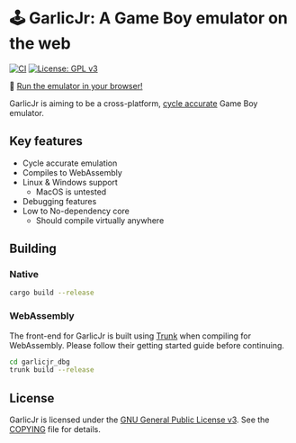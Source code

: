 # 🕹 GarlicJr: A Game Boy emulator on the web
[![CI](https://github.com/notskm/garlicjr/actions/workflows/ci.yml/badge.svg?branch=main)](https://github.com/notskm/garlicjr/actions/workflows/ci.yml)  [![License: GPL v3](https://img.shields.io/badge/License-GPLv3-blue.svg)](./COPYING)

🚀 [Run the emulator in your browser!](https://notskm.github.io/garlicjr)

GarlicJr is aiming to be a cross-platform, [cycle accurate](https://retrocomputing.stackexchange.com/a/1195) Game Boy emulator.

## Key features
- Cycle accurate emulation
- Compiles to WebAssembly
- Linux & Windows support
  - MacOS is untested
- Debugging features
- Low to No-dependency core
  - Should compile virtually anywhere

## Building

### Native
```sh
cargo build --release
```

### WebAssembly
The front-end for GarlicJr is built using [Trunk](https://trunkrs.dev/) when compiling for WebAssembly. Please follow their getting started guide before continuing.

```sh
cd garlicjr_dbg
trunk build --release
```

## License
GarlicJr is licensed under the [GNU General Public License v3](https://www.gnu.org/licenses/gpl-3.0.en.html). See the [COPYING](./COPYING) file for details.
